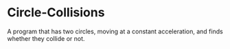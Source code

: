 # Circle-Collisions
A program that has two circles, moving at a constant acceleration, and finds whether they collide or not.
